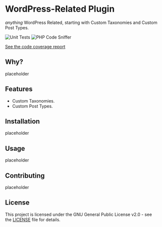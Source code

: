 # WordPress-Related Plugin

_anything_ WordPress Related, starting with Custom Taxonomies and Custom Post Types.

![Unit Tests](https://github.com/freibergergarcia/wordpress-related/actions/workflows/run-phpunit.yml/badge.svg)
![PHP Code Sniffer](https://github.com/freibergergarcia/wordpress-related/actions/workflows/run-phpcs.yml/badge.svg)

[See the code coverage report](https://freibergergarcia.github.io/wordpress-related/html/)

## Why?

placeholder

## Features

- Custom Taxonomies.
- Custom Post Types.

## Installation

placeholder

## Usage

placeholder

## Contributing

placeholder

## License

This project is licensed under the GNU General Public License v2.0 - see the [LICENSE](LICENSE) file for details.
